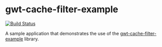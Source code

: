 gwt-cache-filter-example
========================

[![Build Status](https://secure.travis-ci.org/realityforge/gwt-cache-filter-example.png?branch=master)](http://travis-ci.org/realityforge/gwt-cache-filter-example)

A sample application that demonstrates the use of the [gwt-cache-filter-example](https://github.com/realityforge/gwt-cache-filter-example) library.
